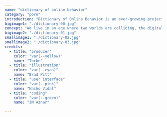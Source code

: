 ```yaml
---
name: "dictionary of online behavior"
category: "porn"
introduction: "Dictionary of Online Behavior is an ever-growing project. It is a collection of new words, a digital dictionary that describes behavior that have emerged on social networks and have changed our way of communication."
bigimage1: "./dictionary-00.jpg"
concept: "We live in an age where two worlds are colliding, the digital vs real world. The idea behind the websites navigation was to combine both  and remind you where all these new terms and habits come from. Just like browsing for terms in your dictionary browsing through folders on the web in a digital/analogic way has never been so satisfying."
bigimage2: "./dictionary-01.jpg"
smallimage1: "./dictionary-02.jpg"
smallimage2: "./dictionary-03.jpg"
credits:
  - title: "producer"
    color: "var(--yellow)"
    name: "Torbe"
  - title: "illustration"
    color: "var(--cyan)"
    name: "Brad Pitt"
  - title: "user interface"
    color: "var(--pink)"
    name: "Nacho Vidal"
  - title: "coding"
    color: "var(--green)"
    name: "JM Aznar"

---
```

